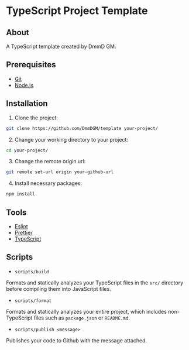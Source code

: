 # TypeScript Project Template

## About

A TypeScript template created by DmmD GM.

## Prerequisites

-   [Git](https://git-scm.com/download)
-   [Node.js](https://nodejs.org/en/download)

## Installation

1. Clone the project:

```bash
git clone https://github.com/DmmDGM/template your-project/
```

2. Change your working directory to your project:

```bash
cd your-project/
```

3. Change the remote origin url:

```bash
git remote set-url origin your-github-url
```

4. Install necessary packages:

```bash
npm install
```

## Tools

-   [Eslint](https://eslint.org/)
-   [Prettier](https://prettier.io/)
-   [TypeScript](https://www.typescriptlang.org/)

## Scripts

-   `scripts/build`

Formats and statically analyzes your TypeScript files in the `src/` directory before compiling them into JavaScript files.

-   `scripts/format`

Formats and statically analyzes your entire project, which includes non-TypeScript files such as `package.json` or `README.md`.

-   `scripts/publish <message>`

Publishes your code to Github with the message attached.
